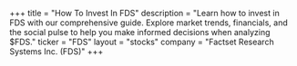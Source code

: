 +++
title = "How To Invest In FDS"
description = "Learn how to invest in FDS with our comprehensive guide. Explore market trends, financials, and the social pulse to help you make informed decisions when analyzing $FDS."
ticker = "FDS"
layout = "stocks"
company = "Factset Research Systems Inc. (FDS)"
+++

